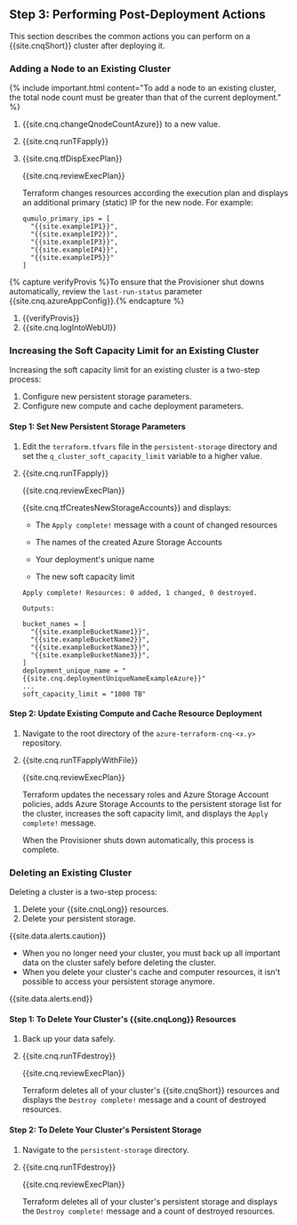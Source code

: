 <a id="perform-post-deployment-actions"></a>
## Step 3: Performing Post-Deployment Actions
This section describes the common actions you can perform on a {{site.cnqShort}} cluster after deploying it.

<a id="adding-node-to-existing-cluster"></a>
### Adding a Node to an Existing Cluster
{% include important.html content="To add a node to an existing cluster, the total node count must be greater than that of the current deployment." %}

1. {{site.cnq.changeQnodeCountAzure}} to a new value.
1. {{site.cnq.runTFapply}}
1. {{site.cnq.tfDispExecPlan}}

   {{site.cnq.reviewExecPlan}}

   Terraform changes resources according the execution plan and displays an additional primary (static) IP for the new node. For example:

   ```
   qumulo_primary_ips = [
     "{{site.exampleIP1}}",
     "{{site.exampleIP2}}",
     "{{site.exampleIP3}}",
     "{{site.exampleIP4}}",
     "{{site.exampleIP5}}"
   ]
   ```
{% capture verifyProvis %}To ensure that the Provisioner shut downs automatically, review the `last-run-status` parameter {{site.cnq.azureAppConfig}}.{% endcapture %}
1. {{verifyProvis}}
1. {{site.cnq.logIntoWebUI}}

<a id="increasing-soft-capacity-limit-existing-cluster"></a>
### Increasing the Soft Capacity Limit for an Existing Cluster
Increasing the soft capacity limit for an existing cluster is a two-step process:

1. Configure new persistent storage parameters.
2. Configure new compute and cache deployment parameters.

#### Step 1: Set New Persistent Storage Parameters
1. Edit the `terraform.tfvars` file in the `persistent-storage` directory and set the `q_cluster_soft_capacity_limit` variable to a higher value.
1. {{site.cnq.runTFapply}}

   {{site.cnq.reviewExecPlan}}

   {{site.cnq.tfCreatesNewStorageAccounts}} and displays:

   * The `Apply complete!` message with a count of changed resources

   * The names of the created Azure Storage Accounts

   * Your deployment's unique name

   * The new soft capacity limit

   ```
   Apply complete! Resources: 0 added, 1 changed, 0 destroyed.

   Outputs:

   bucket_names = [
     "{{site.exampleBucketName1}}",
     "{{site.exampleBucketName2}}",
     "{{site.exampleBucketName3}}",
     "{{site.exampleBucketName3}}",
   ]
   deployment_unique_name = "{{site.cnq.deploymentUniqueNameExampleAzure}}"
   ...
   soft_capacity_limit = "1000 TB"
   ```

#### Step 2: Update Existing Compute and Cache Resource Deployment
1. Navigate to the root directory of the `azure-terraform-cnq-<x.y>` repository.
1. {{site.cnq.runTFapplyWithFile}}

   {{site.cnq.reviewExecPlan}}

   Terraform updates the necessary roles and Azure Storage Account policies, adds Azure Storage Accounts to the persistent storage list for the cluster, increases the soft capacity limit, and displays the `Apply complete!` message.

   When the Provisioner shuts down automatically, this process is complete.

<a id="deleting-existing-cluster"></a>
### Deleting an Existing Cluster
Deleting a cluster is a two-step process:

1. Delete your {{site.cnqLong}} resources.
1. Delete your persistent storage.

{{site.data.alerts.caution}}
<ul>
  <li>When you no longer need your cluster, you must back up all important data on the cluster safely before deleting the cluster.</li>
  <li>When you delete your cluster's cache and computer resources, it isn't possible to access your persistent storage anymore.</li>
</ul>
{{site.data.alerts.end}}

#### Step 1: To Delete Your Cluster's {{site.cnqLong}} Resources
1. Back up your data safely.
1. {{site.cnq.runTFdestroy}}

   {{site.cnq.reviewExecPlan}}

   Terraform deletes all of your cluster's {{site.cnqShort}} resources and displays the `Destroy complete!` message and a count of destroyed resources.

#### Step 2: To Delete Your Cluster's Persistent Storage
1. Navigate to the `persistent-storage` directory.

1. {{site.cnq.runTFdestroy}}

   {{site.cnq.reviewExecPlan}}

   Terraform deletes all of your cluster's persistent storage and displays the `Destroy complete!` message and a count of destroyed resources.
